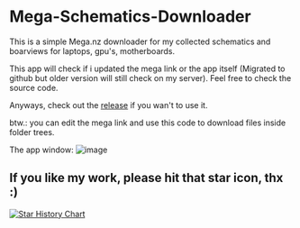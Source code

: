 # Mega-Schematics-Downloader
This is a simple Mega.nz downloader for my collected schematics and boarviews for laptops, gpu's, motherboards.

This app will check if i updated the mega link or the app itself (Migrated to github but older version will still check on my server). Feel free to check the source code.

Anyways, check out the [release](https://github.com/KiKiHUN1/Mega-Schematics-Downloader/releases) if you wan't to use it.


btw.: you can edit the mega link and use this code to download files inside folder trees.

The app window:
![image](https://github.com/KiKiHUN1/Mega-Schematics-Downloader/assets/71247943/e5c154af-fb14-4643-82b6-e59b6fd00424)


## If you like my work, please hit that star icon, thx :)

<a href="https://star-history.com/#KiKiHUN1/Mega-Schematics-Downloader&Date">
 <picture>
   <source media="(prefers-color-scheme: dark)" srcset="https://api.star-history.com/svg?repos=KiKiHUN1/Mega-Schematics-Downloader&type=Date&theme=dark" />
   <source media="(prefers-color-scheme: light)" srcset="https://api.star-history.com/svg?repos=KiKiHUN1/Mega-Schematics-Downloader&type=Date" />
   <img alt="Star History Chart" src="https://api.star-history.com/svg?repos=KiKiHUN1/Mega-Schematics-Downloader&type=Date" />
 </picture>
</a>
